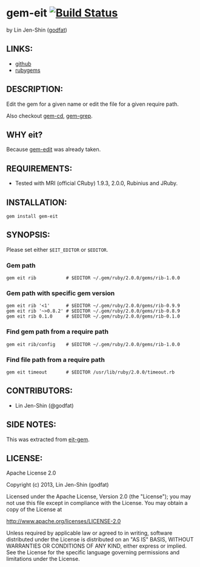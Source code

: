 # gem-eit [![Build Status](https://secure.travis-ci.org/godfat/gem-eit.png?branch=master)](http://travis-ci.org/godfat/gem-eit)

by Lin Jen-Shin ([godfat](http://godfat.org))

## LINKS:

* [github](https://github.com/godfat/gem-eit)
* [rubygems](https://rubygems.org/gems/gem-eit)

## DESCRIPTION:

Edit the gem for a given name or edit the file for a given require path.

Also checkout [gem-cd][], [gem-grep][].

[gem-cd]: https://github.com/godfat/gem-cd
[gem-grep]: https://github.com/godfat/gem-grep

## WHY eit?

Because [gem-edit][] was already taken.

[gem-edit]: http://rubygems.org/gems/gem-edit

## REQUIREMENTS:

* Tested with MRI (official CRuby) 1.9.3, 2.0.0, Rubinius and JRuby.

## INSTALLATION:

    gem install gem-eit

## SYNOPSIS:

Please set either `$EIT_EDITOR` or `$EDITOR`.

### Gem path

    gem eit rib           # $EDITOR ~/.gem/ruby/2.0.0/gems/rib-1.0.0

### Gem path with specific gem version

    gem eit rib '<1'      # $EDITOR ~/.gem/ruby/2.0.0/gems/rib-0.9.9
    gem eit rib '~>0.8.2' # $EDITOR ~/.gem/ruby/2.0.0/gems/rib-0.8.9
    gem eit rib 0.1.0     # $EDITOR ~/.gem/ruby/2.0.0/gems/rib-0.1.0

### Find gem path from a require path

    gem eit rib/config    # $EDITOR ~/.gem/ruby/2.0.0/gems/rib-1.0.0

### Find file path from a require path

    gem eit timeout       # $EDITOR /usr/lib/ruby/2.0.0/timeout.rb

## CONTRIBUTORS:

* Lin Jen-Shin (@godfat)

## SIDE NOTES:

This was extracted from [eit-gem][].

[eit-gem]: https://github.com/godfat/dev-tool/blob/eaafad940ee3c274cccddf831e04216969223146/bin/eit-gem

## LICENSE:

Apache License 2.0

Copyright (c) 2013, Lin Jen-Shin (godfat)

Licensed under the Apache License, Version 2.0 (the "License");
you may not use this file except in compliance with the License.
You may obtain a copy of the License at

<http://www.apache.org/licenses/LICENSE-2.0>

Unless required by applicable law or agreed to in writing, software
distributed under the License is distributed on an "AS IS" BASIS,
WITHOUT WARRANTIES OR CONDITIONS OF ANY KIND, either express or implied.
See the License for the specific language governing permissions and
limitations under the License.
